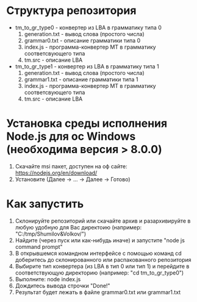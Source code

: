 # Структура репозитория
* tm_to_gr_type0 - конвертер из LBA в грамматику типа 0
	1. generation.txt - вывод слова (простого числа)
	1. grammar0.txt - описание грамматики типа 0
	1. index.js - программа-конвертер МТ в грамматику соответсвующего типа 
	1. tm.src - описание LBA 
* tm_to_gr_type1 - конвертер из LBA в грамматику типа 1
	1. generation.txt - вывод слова (простого числа)
	1. grammar1.txt - описание грамматики типа 1
	1. index.js - программа-конвертер МТ в грамматику соответсвующего типа 
	1. tm.src - описание LBA 	
# Установка среды исполнения Node.js для ос Windows (необходима версия > 8.0.0)
1. Скачайте msi пакет, доступен на оф сайте: https://nodejs.org/en/download/
1. Установите (Далее -> ... -> Далее -> Готово)
# Как запустить 
1. Склонируйте репозиторий или скачайте архив и разархивируйте в любую удобную для Вас директоию (например: "C:/tmp/Shumilov&Volkov/") 
1. Найдите (через пуск или как-нибудь иначе) и запустите "node js command prompt" 
1. В открывшемся командном интерфейсе с помощью команд cd доберитесь до склонированного или распакованного репозитория
1. Выбирите тип конвертера (из LBA в тип 0 или тип 1) и перейдите в соответствующую директорию (например: "cd tm_to_gr_type0")
1. Выполните: node index.js  
1. Дождитесь вывода строчки "Done!"
1. Результат будет лежать в файле grammar0.txt или grammar1.txt 

